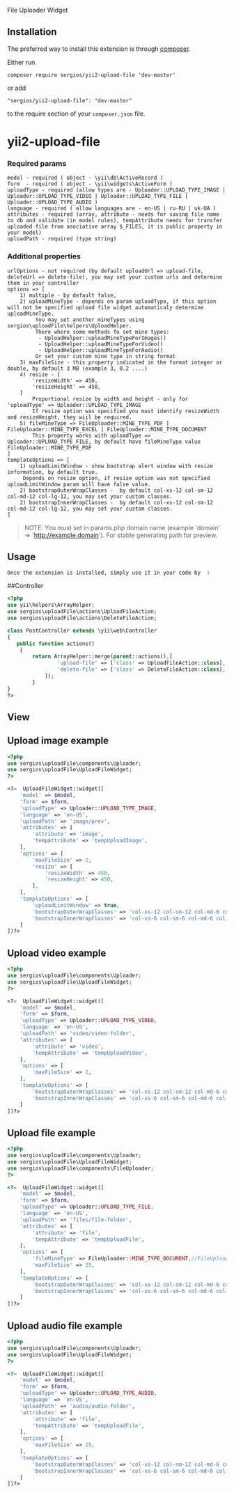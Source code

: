 File Uploader Widget

Installation
------------

The preferred way to install this extension is through [composer](http://getcomposer.org/download/).

Either run

```
composer require sergios/yii2-upload-file 'dev-master'
```

or add

```
"sergios/yii2-upload-file": "dev-master"
```

to the require section of your `composer.json` file.

yii2-upload-file
=========

### Required params
    model - required ( object - \yii\db\ActiveRecord )
    form  - required ( object - \yii\widgets\ActiveForm )
    uploadType - required (allow types are - Uploader::UPLOAD_TYPE_IMAGE | Uploader::UPLOAD_TYPE_VIDEO | Uploader::UPLOAD_TYPE_FILE | Uploader::UPLOAD_TYPE_AUDIO )
    language - required ( allow languages are - en-US | ru-RU | uk-UA )
    attributes - required (array, attribute - needs for saving file name to db and validate (in model rules), tempAttribute needs for transfer uploaded file from asociative array $_FILES, it is public property in your model)
    uploadPath - required (type string)  
### Additional properties
    urlOptions - not required (by default uploadUrl => upload-file, deleteUrl => delete-file), you may set your custom urls and determine them in your controller 
    options => [
        1) multiple - by default false,
        2) uploadMineType - depends on param uploadType, if this option will not be specified upload file widget automaticaly determine uploadMineType.
             You may set another mineTypes using sergios\uploadFile\helpers\UploadHelper. 
             There where some methods fo set mine types: 
              - UploadHelper::uploadMineTypeForImages()
              - UploadHelper::uploadMineTypeForVideo()
              - UploadHelper::uploadMineTypeForAudio()
             Or set your custom mine type in string format
        3) maxFileSize - this property indicated in the format integer or double, by default 3 MB (example 3, 0.2 ....)      
        4) resize - [
            'resizeWidth' => 450,
            'resizeHeight' => 450,
        ]
            Proportional resize by width and height - only for 'uploadType' => Uploader::UPLOAD_TYPE_IMAGE
            If resize option was specified you must identify resizeWidth and resizeHeight, they wiil be required.         
        5) fileMineType => FileUploader::MINE_TYPE_PDF | FileUploader::MINE_TYPE_EXCEL | FileUploader::MINE_TYPE_DOCUMENT
            This property works with uploadType => Uploader::UPLOAD_TYPE_FILE, by default have fileMineType value FileUploader::MINE_TYPE_PDF 
    ]
    templateOptions => [
        1) uploadLimitWindow - show bootstrap alert window with resize information, by default true.
         Depends on resize option, if resize option was not specified uploadLimitWindow param will have false value. 
        2) bootstrapOuterWrapClasses -  by default col-xs-12 col-sm-12 col-md-12 col-lg-12, you may set your custom classes.
        2) bootstrapInnerWrapClasses -  by default col-xs-12 col-sm-12 col-md-12 col-lg-12, you may set your custom classes.
    ] 
> NOTE: You must set in params.php domain name (example 'domain' => 'http://example.domain'). For stable generating path for preview. 

Usage
-----
```
Once the extension is installed, simply use it in your code by  :
```
##Controller
```php
<?php
use yii\helpers\ArrayHelper;
use sergios\uploadFile\actions\UploadFileAction;
use sergios\uploadFile\actions\DeleteFileAction;

class PostController extends \yii\web\Controller
{
   public function actions()
    {
        return ArrayHelper::merge(parent::actions(),[
                'upload-file' => ['class' => UploadFileAction::class], //action for uploading file                   
                'delete-file' => ['class' => DeleteFileAction::class], //action for deleting file
            ]);
        }
}
?>
```
## View
## Upload image example
```php
<?php
use sergios\uploadFile\components\Uploader;
use sergios\uploadFile\UploadFileWidget;
?>

<?=  UploadFileWidget::widget([ 
    'model' => $model,
    'form' => $form,
    'uploadType' => Uploader::UPLOAD_TYPE_IMAGE,
    'language' => 'en-US',
    'uploadPath' => 'image/prev',
    'attributes' => [
        'attribute' => 'image',
        'tempAttribute' => 'tempUploadImage',
    ],
    'options' => [        
        'maxFileSize' => 2,
        'resize' => [
            'resizeWidth' => 450,
            'resizeHeight' => 450,
        ],
    ],
    'templateOptions' => [
        'uploadLimitWindow' => true,
        'bootstrapOuterWrapClasses' => 'col-xs-12 col-sm-12 col-md-6 col-lg-12',
        'bootstrapInnerWrapClasses' => 'col-xs-6 col-sm-6 col-md-6 col-lg-12'
    ]
])?>    
```
## Upload video example
```php
<?php
use sergios\uploadFile\components\Uploader;
use sergios\uploadFile\UploadFileWidget;
?>

<?=  UploadFileWidget::widget([ 
    'model' => $model,
    'form' => $form,
    'uploadType' => Uploader::UPLOAD_TYPE_VIDEO,
    'language' => 'en-US',
    'uploadPath' => 'video/video-folder',
    'attributes' => [
        'attribute' => 'video',
        'tempAttribute' => 'tempUploadVideo',
    ],
    'options' => [       
        'maxFileSize' => 2,
    ],
    'templateOptions' => [      
        'bootstrapOuterWrapClasses' => 'col-xs-12 col-sm-12 col-md-6 col-lg-12',
        'bootstrapInnerWrapClasses' => 'col-xs-6 col-sm-6 col-md-6 col-lg-12'
    ]
])?>     
```
## Upload file example
```php
<?php
use sergios\uploadFile\components\Uploader;
use sergios\uploadFile\UploadFileWidget;
use sergios\uploadFile\components\FileUploader;
?>

<?=  UploadFileWidget::widget([ 
    'model' => $model,
    'form' => $form,
    'uploadType' => Uploader::UPLOAD_TYPE_FILE,
    'language' => 'en-US',
    'uploadPath' => 'files/file-folder',
    'attributes' => [
        'attribute' => 'file',
        'tempAttribute' => 'tempUploadFile',
    ],
    'options' => [
        'fileMineType' => FileUploader::MINE_TYPE_DOCUMENT,//FileUploader::MINE_TYPE_DOCUMENT | FileUploader::MINE_TYPE_EXCEL | FileUploader::MINE_TYPE_PDF
        'maxFileSize' => 25,
    ],
    'templateOptions' => [      
        'bootstrapOuterWrapClasses' => 'col-xs-12 col-sm-12 col-md-6 col-lg-12',
        'bootstrapInnerWrapClasses' => 'col-xs-6 col-sm-6 col-md-6 col-lg-12'
    ]
])?>     
```
## Upload audio file example
```php
<?php
use sergios\uploadFile\components\Uploader;
use sergios\uploadFile\UploadFileWidget;
?>

<?=  UploadFileWidget::widget([ 
    'model' => $model,
    'form' => $form,
    'uploadType' => Uploader::UPLOAD_TYPE_AUDIO,
    'language' => 'en-US',
    'uploadPath' => 'audio/audio-folder',
    'attributes' => [
        'attribute' => 'file',
        'tempAttribute' => 'tempUploadFile',
    ],
    'options' => [        
        'maxFileSize' => 25,
    ],
    'templateOptions' => [      
        'bootstrapOuterWrapClasses' => 'col-xs-12 col-sm-12 col-md-6 col-lg-12',
        'bootstrapInnerWrapClasses' => 'col-xs-6 col-sm-6 col-md-6 col-lg-12'
    ]
])?>     
```


